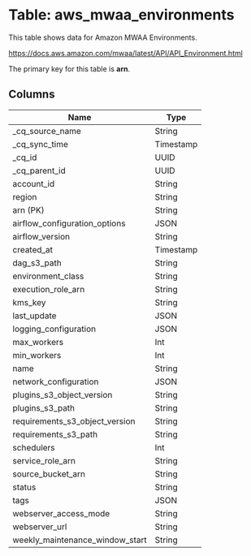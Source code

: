 # Table: aws_mwaa_environments

This table shows data for Amazon MWAA Environments.

https://docs.aws.amazon.com/mwaa/latest/API/API_Environment.html

The primary key for this table is **arn**.

## Columns

| Name          | Type          |
| ------------- | ------------- |
|_cq_source_name|String|
|_cq_sync_time|Timestamp|
|_cq_id|UUID|
|_cq_parent_id|UUID|
|account_id|String|
|region|String|
|arn (PK)|String|
|airflow_configuration_options|JSON|
|airflow_version|String|
|created_at|Timestamp|
|dag_s3_path|String|
|environment_class|String|
|execution_role_arn|String|
|kms_key|String|
|last_update|JSON|
|logging_configuration|JSON|
|max_workers|Int|
|min_workers|Int|
|name|String|
|network_configuration|JSON|
|plugins_s3_object_version|String|
|plugins_s3_path|String|
|requirements_s3_object_version|String|
|requirements_s3_path|String|
|schedulers|Int|
|service_role_arn|String|
|source_bucket_arn|String|
|status|String|
|tags|JSON|
|webserver_access_mode|String|
|webserver_url|String|
|weekly_maintenance_window_start|String|